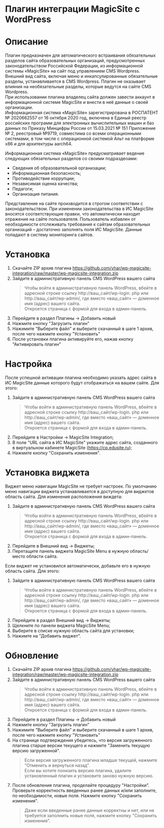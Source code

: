 Плагин интеграции MagicSite с WordPress
=======================================

# Описание  
Плагин предназначен для автоматического встраивания обязательных разделов сайта образовательных организаций, предусмотренных законодательством Российской Федерации, из информационной системы «MagicSite» на сайт под управлением CMS Wordpress.  
Внешний вид сайта, включая меню и инкапсулированные обязательные разделы, устанавливается в CMS Wordpress. Плагин не оказывает влияния на необязательные разделы, которые ведутся на сайте CMS Wordpress.  
При использовании плагина владелец сайта должен завести аккаунт в информационной системе MagicSite и внести в неё данные о своей организации.  
Информационная система «MagicSite» зарегистрирована в РОСПАТЕНТ № 2020662557 от 16 октября 2020 год, включена в Единый реестр российских программ для электронных вычислительных машин и баз данных по Приказу Минцифры России от 15.03.2021 № 151 Приложение № 2, реестровый №9719, совместима со всеми операционными системами, в том числе с операционной системой Альт на платформе х86 и для архитектуры aarch64.

Информационная система «MagicSite» предусматривает ведение следующих обязательных разделов со своими подраздеоами:  
 * Сведения об образовательной организации;
 * Информационная безопасность;
 * Противодействие коррупции;
 * Независимая оценка качества;
 * Педагоги;
 * Организация питания. 

Представление на сайте производится в строгом соответствии с законодательством. При изменении законодательства в ИС MagicSite вносятся соответствующие правки, что автоматически находит отражение на сайте пользователя. Пользователь избавлен от необходимости отслеживать требования к сайтам образовательных организаций – достаточно заполнять поля ИС MagicSite. Данные попадают в систему мониторинга сайтов.

# Установка
 1. Скачайте ZIP архив плагина https://github.com/vhar/wp-magicsite-integration/raw/master/wp-magicsite-integration.zip  
 2. Зайдите в административную панель CMS WordPress вашего сайта  
     > Чтобы войти в административную панель WordPress, вбейте в адресной строке ссылку http://ваш_сайт/wp-login. php или http://ваш_сайт/wp-admin/, где вместо «ваш_сайт» — доменное имя (адрес) вашего сайта.  
     > Откроется страница с формой для входа в админ-панель.  
 3. Перейдите в раздел Плагины -> Добавить новый  
 4. Нажмите кнопку "Загрузить плагин"  
 5. Нажимите "Выберите файл" и выберите скачанный в шаге 1 архив, после чего нажмите кнопку "Установить"  
 6. После установки плагина активируйте его, нажав кнопку "Активировать плагин"

# Настройка
После успешной активации плагина необходимо указать адрес сайта в ИС MagicSite данные которого будут отображаться на вашем сайте. Для этого:
 1. Зайдите в административную панель CMS WordPress вашего сайта  
     > Чтобы войти в административную панель WordPress, вбейте в адресной строке ссылку http://ваш_сайт/wp-login. php или http://ваш_сайт/wp-admin/, где вместо «ваш_сайт» — доменное имя (адрес) вашего сайта.  
     > Откроется страница с формой для входа в админ-панель.  
 2. Перейдите в Настройки -> MagicSite Integration;
 3. В поле "URL сайта в ИС MagicSite" укажите адрес сайта, созданного в виртуальном кабинете MagicSite (https://cp.edusite.ru);
 4. Нажмите кнопку "Сохранить изменения".

# Установка виджета
Виджет меню навигации MagicSite не требует настроек.
По умолчанию меню навигации виджета устанавливается в доступную для виджетов область сайта.
Для изменения расположения виждета:
 1. Зайдите в административную панель CMS WordPress вашего сайта  
     > Чтобы войти в административную панель WordPress, вбейте в адресной строке ссылку http://ваш_сайт/wp-login. php или http://ваш_сайт/wp-admin/, где вместо «ваш_сайт» — доменное имя (адрес) вашего сайта.  
     > Откроется страница с формой для входа в админ-панель.  
 2. Перейдите в Внешний вид -> Виджеты;
 3. Перетащите панель виджета MagicSite Menu в нужную область/место области сайта.

Если виджет не установился автоматически, добавьте его в нужную область сайта. Для этого:
 1. Зайдите в административную панель CMS WordPress вашего сайта  
     > Чтобы войти в административную панель WordPress, вбейте в адресной строке ссылку http://ваш_сайт/wp-login. php или http://ваш_сайт/wp-admin/, где вместо «ваш_сайт» — доменное имя (адрес) вашего сайта.  
     > Откроется страница с формой для входа в админ-панель.  
2. Перейдите в раздел Внешний вид -> Виджеты;
3. Щелкните по панели виджета MagicSite Menu;
4. Выберите в списке нужную область сайта для установки;
5. Нажимте на "Добавить виджет".

# Обновление
 1. Скачайте ZIP архив плагина https://github.com/vhar/wp-magicsite-integration/raw/master/wp-magicsite-integration.zip  
 2. Зайдите в административную панель CMS WordPress вашего сайта  
     > Чтобы войти в административную панель WordPress, вбейте в адресной строке ссылку http://ваш_сайт/wp-login. php или http://ваш_сайт/wp-admin/, где вместо «ваш_сайт» — доменное имя (адрес) вашего сайта.  
     > Откроется страница с формой для входа в админ-панель.  
 3. Перейдите в раздел Плагины -> Добавить новый  
 4. Нажмите кнопку "Загрузить плагин"  
 5. Нажимите "Выберите файл" и выберите скачанный в шаге 1 архив, после чего нажмите кнопку "Установить"  
 6. На странице подтверждения убедитесь, что версия загруженного плагина старше версии текущего и нажмите "Заменить текущую версию загруженной".  
    > Если версия загруженного плагина младше текущей, нажмите "Отменить и вернуться назад".  
    > Если вы хотите понизить версию плагина, удалите установленный плагин и установите заново нужную версию.  
 7. После обновления плагина, проделайте процедуру "Настройки". Проверьте корректность введенных ранее данных и/или заполните, по необходимости, новые поля. Нажмите кнопку "Сохранить изменения".  
    > Даже если введенные ранее данные корректны и нет, или не требуется заполнить новые поля, нажмите кнопку "Сохранить изменения".
